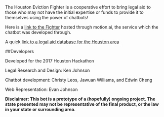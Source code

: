 The Houston Eviction Fighter is a cooperative effort to bring legal aid to those who may not have the initial expertise or funds to provide it to themselves using the power of chatbots!

Here is a [link to the Fighter](https://api.motion.ai/webchat/57055?color=62a8ea&sendBtn=SEND&inputBox=Type%20something...&token=34048e3f5674672a8587511dec14abf9) hosted through motion.ai, the service which the chatbot was developed through.

A quick [link to a legal aid database for the Houston area](https://www.justia.com/lawyers/texas/harris-county/legal-aid-and-pro-bono-services)

##Developers

Developed for the 2017 Houston Hackathon

Legal Research and Design: Ken Johnson

Chatbot development: Christy Leos, Jawuan Williams, and Edwin Cheng

Web Representation: Evan Johnson

**Disclaimer: This bot is a prototype of a (hopefully) ongoing project. The state presented may not be representative of the final product, or the law in your state or surrounding area.**



